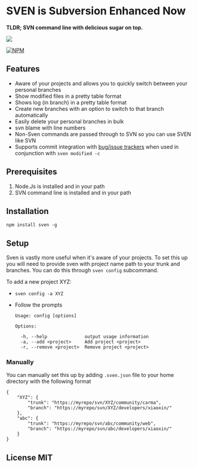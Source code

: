# SVEN is Subversion Enhanced Now

**TLDR; SVN command line with delicious sugar on top.**

![](https://dl.dropboxusercontent.com/u/4721128/screenshots/sven_create_and_switch.gif)

[![NPM](https://nodei.co/npm/sven.png)](https://nodei.co/npm/sven/)

## Features

* Aware of your projects and allows you to quickly switch between your personal branches
* Show modified files in a pretty table format
* Shows log (in branch) in a pretty table format
* Create new branches with an option to switch to that branch automatically
* Easily delete your personal branches in bulk
* svn blame with line numbers
* Non-Sven commands are passed through to SVN so you can use SVEN like SVN
* Supports commit integration with [bug/issue trackers](http://tortoisesvn.net/docs/release/TortoiseSVN_en/tsvn-dug-bugtracker.html) when used in conjunction with `sven modified -c`

## Prerequisites

1. Node.Js is installed and in your path
2. SVN command line is installed and in your path

## Installation

	npm install sven -g
	
## Setup

Sven is vastly more useful when it's aware of your projects. To set this up you will need to provide sven with project name path to your trunk and branches. You can do this through `sven config` subcommand.

To add a new project XYZ:

* `sven config -a XYZ`
* Follow the prompts

	  Usage: config [options]

	  Options:

	    -h, --help              output usage information
	    -a, --add <project>     Add project <project>
	    -r, --remove <project>  Remove project <project>


### Manually

You can manually set this up by adding `.sven.json` file to your home directory with the following format

	{
		"XYZ": {
			"trunk": "https://myrepo/svn/XYZ/community/carma",
			"branch": "https://myrepo/svn/XYZ/developers/xiaoxin/"
		},
		"abc": {
			"trunk": "https://myrepo/svn/abc/community/web",
			"branch": "https://myrepo/svn/abc/developers/xiaoxin/"
		}
	}

## License MIT
